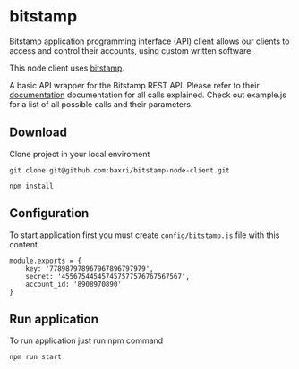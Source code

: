 # bitstamp
Bitstamp application programming interface (API) client allows our clients to access and control their accounts, using custom written software.

This node client uses [bitstamp](https://www.npmjs.com/package/bitstamp).

A basic API wrapper for the Bitstamp REST API. Please refer to their [documentation](https://www.bitstamp.net/api/) documentation for all calls explained. Check out example.js for a list of all possible calls and their parameters.

## Download

Clone project in your local enviroment

`git clone git@github.com:baxri/bitstamp-node-client.git`

`npm install`

## Configuration

To start application first you must create `config/bitstamp.js` file with this content.

```
module.exports = {
    key: '778987978967967896797979',
    secret: '455675445457457577576767567567',
    account_id: '8908970890'
}
```

## Run application

To run application just run npm command

`npm run start`

